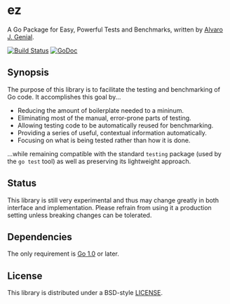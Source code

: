 ez
==

A Go Package for Easy, Powerful Tests and Benchmarks, written by [Alvaro J. Genial](http://alva.ro).

[![Build Status](https://travis-ci.org/ajg/ez.png?branch=master)](https://travis-ci.org/ajg/ez)
[![GoDoc](https://godoc.org/github.com/ajg/ez?status.png)](https://godoc.org/github.com/ajg/ez)

Synopsis
--------

The purpose of this library is to facilitate the testing and benchmarking of Go code. It accomplishes this goal by...

 - Reducing the amount of boilerplate needed to a mininum.
 - Eliminating most of the manual, error-prone parts of testing.
 - Allowing testing code to be automatically reused for benchmarking.
 - Providing a series of useful, contextual information automatically.
 - Focusing on what is being tested rather than how it is done.

...while remaining compatible with the standard `testing` package (used by the `go test` tool) as well as preserving its lightweight approach.

Status
------

This library is still very experimental and thus may change greatly in both interface and implementation. Please refrain from using it a production setting unless breaking changes can be tolerated.

Dependencies
------------

The only requirement is [Go 1.0](http://golang.org/doc/go1) or later.

License
-------

This library is distributed under a BSD-style [LICENSE](./LICENSE).
